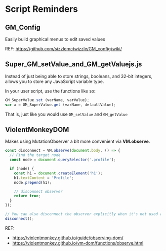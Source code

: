 # Script Reminders

## GM_Config
Easily build graphical menus to edit saved values

REF: https://github.com/sizzlemctwizzle/GM_config/wiki/

## Super_GM_setValue_and_GM_getValuejs.js

Instead of just being able to store strings, booleans, and 32-bit integers, allows you to store any JavaScript variable type.

In your user script, use the functions like so:

```js
GM_SuperValue.set (varName, varValue);
var x = GM_SuperValue.get (varName, defaultValue);
```

That is, just like you would use `GM_setValue` and `GM_getValue`

## ViolentMonkeyDOM
Makes using MutationObserver a bit more convenient via **VM.observe**.

```js
const disconnect = VM.observe(document.body, () => {
  // Find the target node
  const node = document.querySelector('.profile');

  if (node) {
    const h1 = document.createElement('h1');
    h1.textContent = 'Profile';
    node.prepend(h1);

    // disconnect observer
    return true;
  }
});

// You can also disconnect the observer explicitly when it's not used any more
disconnect();
```

REF: 
  - https://violentmonkey.github.io/guide/observing-dom/
  - https://violentmonkey.github.io/vm-dom/functions/observe.html

